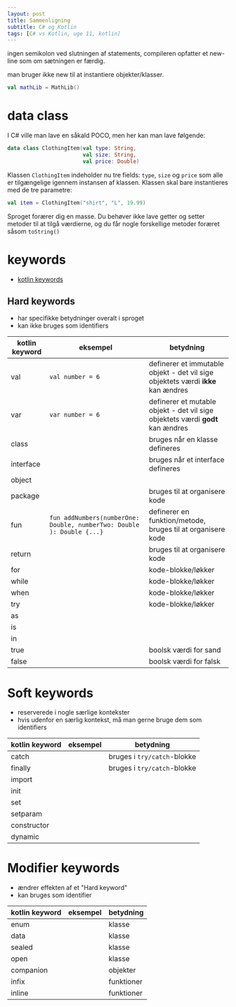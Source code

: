 ```yaml
---
layout: post
title: Sammenligning
subtitle: C# og Kotlin
tags: [C# vs Kotlin, uge 11, kotlin]
---
```


ingen semikolon ved slutningen af statements, compileren opfatter et new-line som om sætningen er færdig.

man bruger ikke new til at instantiere objekter/klasser. 
```kotlin
val mathLib = MathLib()
```

# data class
I C# ville man lave en såkald POCO, men her kan man lave følgende:
```kotlin
data class ClothingItem(val type: String,
                        val size: String,
                        val price: Double)
```

Klassen `ClothingItem` indeholder nu tre fields: `type`, `size` og `price` som alle er tilgængelige igennem instansen af klassen. Klassen skal bare instantieres med de tre parametre:
```kotlin
val item = ClothingItem("shirt", "L", 19.99)
```

Sproget forærer dig en masse. Du behøver ikke lave getter og setter metoder til at tilgå værdierne, og du får nogle forskellige metoder foræret såsom `toString()`

# keywords
- [kotlin keywords](https://kotlinlang.org/docs/reference/keyword-reference.html)

## Hard keywords
- har specifikke betydninger overalt i sproget
- kan ikke bruges som identifiers

| kotlin keyword | eksempel | betydning |
|---|---|---|
| val | `val number = 6` | definerer et immutable objekt - det vil sige objektets værdi __ikke__ kan ændres |
| var | `var number = 6` | definerer et mutable objekt - det vil sige objektets værdi __godt__ kan ændres |
| class | | bruges når en klasse defineres |
| interface || bruges når et interface defineres |
| object || |
| package || bruges til at organisere kode |
| fun | `fun addNumbers(numberOne: Double, numberTwo: Double ): Double {...} ` | definerer en funktion/metode, bruges til at organisere kode |
| return || bruges til at organisere kode |
| for || kode-blokke/løkker |
| while || kode-blokke/løkker |
| when || kode-blokke/løkker |
| try || kode-blokke/løkker |
| as ||  |
| is ||  |
| in ||  |
| true || boolsk værdi for sand |
| false || boolsk værdi for falsk |

# Soft keywords
- reserverede i nogle særlige kontekster
- hvis udenfor en særlig kontekst, må man gerne bruge dem som identifiers

| kotlin keyword |eksempel | betydning |
|---|---|---|
| catch || bruges i `try/catch`-blokke |
| finally || bruges i `try/catch`-blokke |
| import |||
| init |||
| set |||
| setparam |||
| constructor |||
| dynamic |||

# Modifier keywords
- ændrer effekten af et "Hard keyword"
- kan bruges som identifier

| kotlin keyword |eksempel | betydning |
|---|---|---|
| enum || klasse |
| data || klasse |
| sealed || klasse |
| open || klasse |
| companion || objekter |
| infix || funktioner |
| inline || funktioner |



